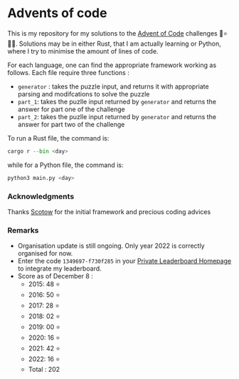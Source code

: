 # Advents of code

This is my repository for my solutions to the [Advent of Code](https://adventofcode.com) challenges 🎄⭐️🎅🏻.
Solutions may be in either Rust, that I am actually learning or Python, where I try to minimise the amount of lines of code.

For each language, one can find the appropriate framework working as follows.
Each file require three functions :
- `generator` : takes the puzzle input, and returns it with appropriate parsing and modifcations to solve the puzzle
- `part_1`: takes the puzlle input returned by `generator` and returns the answer for part one of the challenge
- `part_2`: takes the puzlle input returned by `generator` and returns the answer for part two of the challenge

To run a Rust file, the command is:

```Python
cargo r --bin <day> 
```
while for a Python file, the command is:
```python
python3 main.py <day> 
```


### Acknowledgments
Thanks [Scotow](https://github.com/scotow) for the initial framework and precious coding advices

### Remarks
- Organisation update is still ongoing. Only year 2022 is correctly organised for now.
- Enter the code `1349697-f730f285` in your [Private Leaderboard Homepage](https://adventofcode.com/2022/leaderboard/private) to integrate my leaderboard.
- Score as of December 8 :
  - 2015: 48 ⭐️
  - 2016: 50 ⭐️
  - 2017: 28 ⭐️
  - 2018: 02 ⭐️ 
  - 2019: 00 ⭐️ 
  - 2020: 16 ⭐️ 
  - 2021: 42 ⭐️
  - 2022: 16 ⭐️
  - Total : 202
